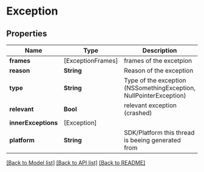 # Exception

## Properties
Name | Type | Description | Notes
------------ | ------------- | ------------- | -------------
**frames** | [ExceptionFrames] | frames of the excetpion | 
**reason** | **String** | Reason of the exception | [optional] 
**type** | **String** | Type of the exception (NSSomethingException, NullPointerException) | [optional] 
**relevant** | **Bool** | relevant exception (crashed) | [optional] 
**innerExceptions** | [Exception] |  | [optional] 
**platform** | **String** | SDK/Platform this thread is beeing generated from | [optional] 

[[Back to Model list]](../README.md#documentation-for-models) [[Back to API list]](../README.md#documentation-for-api-endpoints) [[Back to README]](../README.md)


